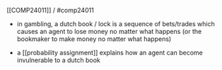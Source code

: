 [[COMP24011]] / #comp24011

- in gambling, a dutch book / lock is a sequence of bets/trades which causes an agent to lose money no matter what happens (or the bookmaker to make money no matter what happens)

- a [[probability assignment]] explains how an agent can become invulnerable to a dutch book